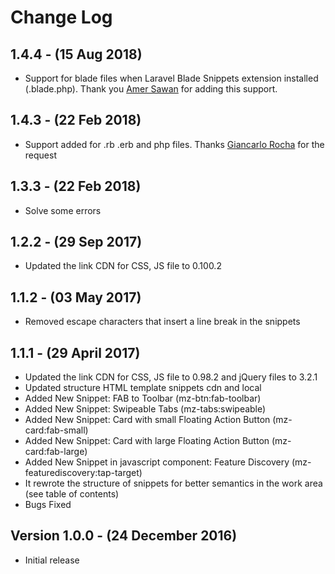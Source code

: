 # Change Log

## 1.4.4 - (15 Aug 2018)
- Support for blade files when Laravel Blade Snippets extension installed (.blade.php). Thank you [Amer Sawan](https://github.com/amersaw) for adding this support.

## 1.4.3 - (22 Feb 2018)
- Support added for .rb .erb and php files. Thanks [Giancarlo Rocha](https://github.com/giancarlopro) for the request

## 1.3.3 - (22 Feb 2018)
- Solve some errors

## 1.2.2 - (29 Sep 2017)
- Updated the link CDN for CSS, JS file to 0.100.2

## 1.1.2 - (03 May 2017)
- Removed escape characters that insert a line break in the snippets

## 1.1.1 - (29 April 2017)
- Updated the link CDN for CSS, JS file to 0.98.2 and jQuery files to 3.2.1
- Updated structure HTML template snippets cdn and local
- Added New Snippet: FAB to Toolbar (mz-btn:fab-toolbar)
- Added New Snippet: Swipeable Tabs (mz-tabs:swipeable)
- Added New Snippet: Card with small Floating Action Button (mz-card:fab-small)
- Added New Snippet: Card with large Floating Action Button (mz-card:fab-large)
- Added New Snippet in javascript component: Feature Discovery (mz-featurediscovery:tap-target)
- It rewrote the structure of snippets for better semantics in the work area (see table of contents)
- Bugs Fixed

## Version 1.0.0 - (24 December 2016)

- Initial release